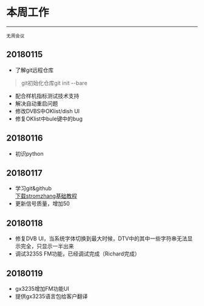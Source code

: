 # 本周工作  
***
`无周会议`  
## 20180115  
- 了解git远程仓库  
> git初始化仓库git init --bare  
  
- 配合样机指标测试技术支持  
- 解决自动重启问题  
- 修改DVBS中OKlist/dish UI  
- 修复OKlist中bule键中的bug  

## 20180116  
- 初识python  

## 20180117  
- 学习git&github  
[下载stromzhang基础教程](https://github.com/comniuer/amlogic/blob/master/technology/Learn%20GitHub%20from%200.pdf)	
- 更新信号质量，增加50  

## 20180118  
- 修复DVB UI，当系统字体切换到最大时候，DTV中的其中一些字符串无法显示完全，只显示一半出来  
- 调试3235S FM功能，已经调试完成（Richard完成） 

## 20180119  
- gx3235增加FM功能UI  
- 提供gx3235语言包给客户翻译  

